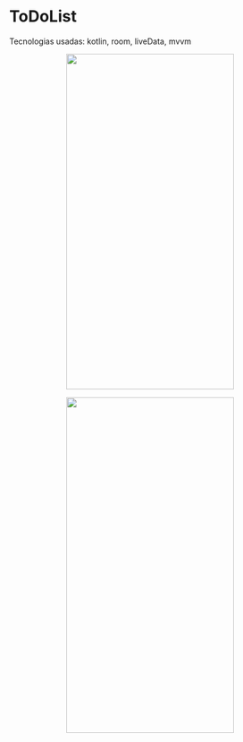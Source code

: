 # ToDoList

Tecnologias usadas: kotlin, room, liveData, mvvm

<p align="center">
<img src="https://github.com/joaomouratocn/ToDoList-FinalProject_Santander_DIO_Bootcamp/blob/main/Screenshot_20211002_203531.png" width="300" height="600" />
</p>

<p align="center">
<img src="https://github.com/joaomouratocn/ToDoList-FinalProject_Santander_DIO_Bootcamp/blob/main/Screenshot_20211002_203542.png" width="300" height="600" />
</p>
